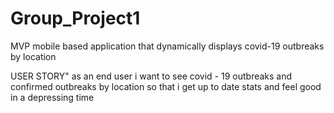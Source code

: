 # Group_Project1
MVP
mobile based application that dynamically displays covid-19 outbreaks by location


USER STORY"
as an end user
i want to see covid - 19 outbreaks and confirmed outbreaks by location
so that i get up to date stats and feel good in a depressing time




